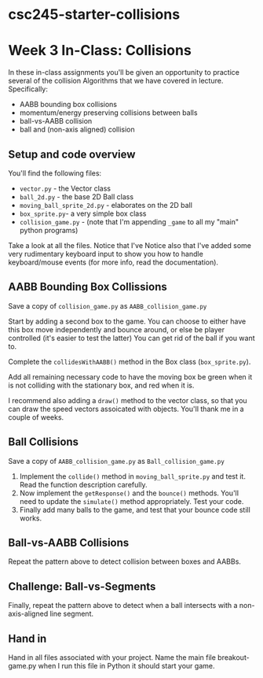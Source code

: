 # csc245-starter-collisions

# Week 3 In-Class: Collisions

In these in-class assignments you'll be given an opportunity to practice several of the collision Algorithms that we have covered in lecture.  Specifically:

* AABB bounding box collisions
* momentum/energy preserving collisions between balls
* ball-vs-AABB collision
* ball and (non-axis aligned) collision


## Setup and code overview

You'll find the following files:

* `vector.py` - the Vector class 
* `ball_2d.py` - the base 2D Ball class
* `moving_ball_sprite_2d.py` - elaborates on the 2D ball
* `box_sprite.py`- a very simple box class
* `collision_game.py` - (note that I'm appending `_game` to all my "main" python programs)

Take a look at all the files.  Notice that I've 
Notice also that I've added some very rudimentary keyboard input to show you how to handle keyboard/mouse events (for more info, read the documentation).

## AABB Bounding Box Collissions

Save a copy of `collision_game.py` as `AABB_collision_game.py`

Start by adding a second box to the game.  You can choose to either have this box move independently and bounce around, or else be player controlled (it's easier to test the latter)  You can get rid of the ball if you want to.

Complete the `collidesWithAABB()` method in the Box class (`box_sprite.py`).

Add all remaining necessary code to have the moving box be green when it is not colliding with the stationary box, and red when it is.

I recommend also adding a `draw()` method to the vector class, so that you can draw the speed vectors assoicated with objects.  You'll thank me in a couple of weeks.

## Ball Collisions

Save a copy of `AABB_collision_game.py` as `Ball_collision_game.py`

1. Implement the `collide()` method in `moving_ball_sprite.py` and test it.  Read the function description carefully.
2. Now implement the `getResponse()` and the `bounce()` methods.  You'll need to update the `simulate()` method appropriately.  Test your code.
3. Finally add many balls to the game, and test that your bounce code still works.

## Ball-vs-AABB  Collisions

Repeat the pattern above to detect collision between boxes and AABBs.

## Challenge: Ball-vs-Segments

Finally, repeat the pattern above to detect when a ball intersects with a non-axis-aligned line segment.

## Hand in

Hand in all files associated with your project.  Name the main file breakout-game.py when I run this file in Python it should start your game.



